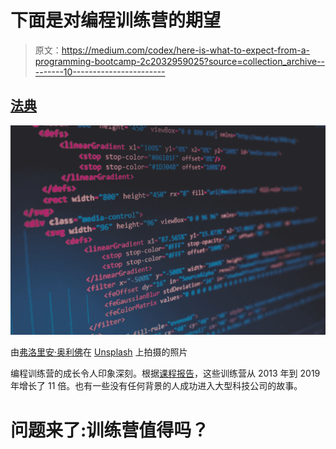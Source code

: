 # 下面是对编程训练营的期望

> 原文：<https://medium.com/codex/here-is-what-to-expect-from-a-programming-bootcamp-2c2032959025?source=collection_archive---------10----------------------->

## [法典](http://medium.com/codex)

![](img/608d753eb9d7faa50b7834c5711b643e.png)

由[弗洛里安·奥利佛](https://unsplash.com/@florianolv?utm_source=medium&utm_medium=referral)在 [Unsplash](https://unsplash.com?utm_source=medium&utm_medium=referral) 上拍摄的照片

编程训练营的成长令人印象深刻。根据[课程报告](https://www.coursereport.com/reports/coding-bootcamp-market-size-research-2019)，这些训练营从 2013 年到 2019 年增长了 11 倍。也有一些没有任何背景的人成功进入大型科技公司的故事。

# 问题来了:训练营值得吗？